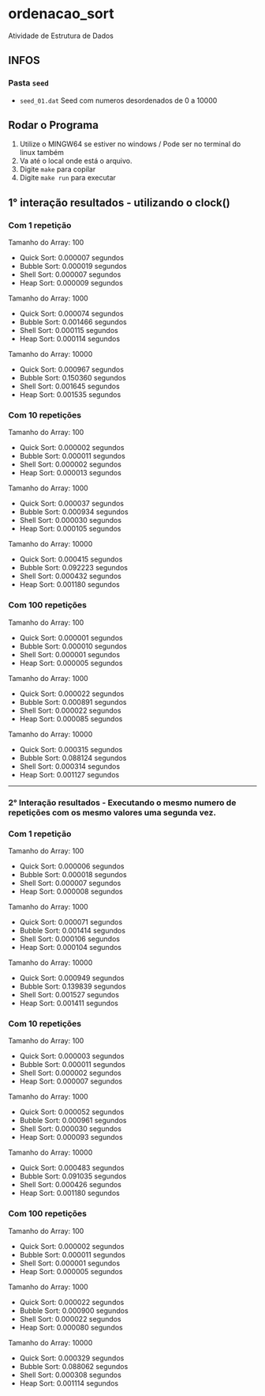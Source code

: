 # ordenacao_sort
Atividade de Estrutura de Dados

## INFOS

### Pasta `seed`
- `seed_01.dat` Seed com numeros desordenados de 0 a 10000

## Rodar o Programa

1. Utilize o MINGW64 se estiver no windows / Pode ser no terminal do linux também
2. Va até o local onde está o arquivo.
3. Digite `make` para copilar
4. Digite `make run` para executar

## 1° interação resultados - utilizando o clock()

### Com 1 repetição
Tamanho do Array: 100

- Quick Sort: 0.000007  segundos
- Bubble Sort: 0.000019 segundos
- Shell Sort: 0.000007 segundos
- Heap Sort: 0.000009 segundos

Tamanho do Array: 1000

- Quick Sort: 0.000074 segundos
- Bubble Sort: 0.001466 segundos
- Shell Sort: 0.000115 segundos
- Heap Sort: 0.000114 segundos

Tamanho do Array: 10000

- Quick Sort: 0.000967 segundos
- Bubble Sort: 0.150360 segundos
- Shell Sort: 0.001645 segundos
- Heap Sort: 0.001535 segundos

### Com 10 repetições
Tamanho do Array: 100

- Quick Sort: 0.000002 segundos
- Bubble Sort: 0.000011 segundos
- Shell Sort: 0.000002 segundos
- Heap Sort: 0.000013 segundos

Tamanho do Array: 1000

- Quick Sort: 0.000037 segundos
- Bubble Sort: 0.000934 segundos
- Shell Sort: 0.000030 segundos
- Heap Sort: 0.000105 segundos

Tamanho do Array: 10000

- Quick Sort: 0.000415 segundos
- Bubble Sort: 0.092223 segundos
- Shell Sort: 0.000432 segundos
- Heap Sort: 0.001180 segundos

### Com 100 repetições
Tamanho do Array: 100

- Quick Sort: 0.000001 segundos
- Bubble Sort: 0.000010 segundos
- Shell Sort: 0.000001 segundos
- Heap Sort: 0.000005 segundos

Tamanho do Array: 1000

- Quick Sort: 0.000022 segundos
- Bubble Sort: 0.000891 segundos
- Shell Sort: 0.000022 segundos
- Heap Sort: 0.000085 segundos

Tamanho do Array: 10000

- Quick Sort: 0.000315 segundos
- Bubble Sort: 0.088124 segundos
- Shell Sort: 0.000314 segundos
- Heap Sort: 0.001127 segundos

---

### 2° Interação resultados - Executando o mesmo numero de repetições com os mesmo valores uma segunda vez.

### Com 1 repetição
Tamanho do Array: 100

- Quick Sort: 0.000006  segundos
- Bubble Sort: 0.000018 segundos
- Shell Sort: 0.000007 segundos
- Heap Sort: 0.000008 segundos

Tamanho do Array: 1000

- Quick Sort: 0.000071 segundos
- Bubble Sort: 0.001414 segundos
- Shell Sort: 0.000106 segundos
- Heap Sort: 0.000104 segundos

Tamanho do Array: 10000

- Quick Sort: 0.000949 segundos
- Bubble Sort: 0.139839 segundos
- Shell Sort: 0.001527 segundos
- Heap Sort: 0.001411 segundos

### Com 10 repetições
Tamanho do Array: 100

- Quick Sort: 0.000003 segundos
- Bubble Sort: 0.000011 segundos
- Shell Sort: 0.000002 segundos
- Heap Sort: 0.000007 segundos

Tamanho do Array: 1000

- Quick Sort: 0.000052 segundos
- Bubble Sort: 0.000961 segundos
- Shell Sort: 0.000030 segundos
- Heap Sort: 0.000093 segundos

Tamanho do Array: 10000

- Quick Sort: 0.000483 segundos
- Bubble Sort: 0.091035 segundos
- Shell Sort: 0.000426 segundos
- Heap Sort: 0.001180 segundos

### Com 100 repetições
Tamanho do Array: 100

- Quick Sort: 0.000002 segundos
- Bubble Sort: 0.000011 segundos
- Shell Sort: 0.000001 segundos
- Heap Sort: 0.000005 segundos

Tamanho do Array: 1000

- Quick Sort: 0.000022 segundos
- Bubble Sort: 0.000900 segundos
- Shell Sort: 0.000022 segundos
- Heap Sort: 0.000080 segundos

Tamanho do Array: 10000

- Quick Sort: 0.000329 segundos
- Bubble Sort: 0.088062 segundos
- Shell Sort: 0.000308 segundos
- Heap Sort: 0.001114 segundos


